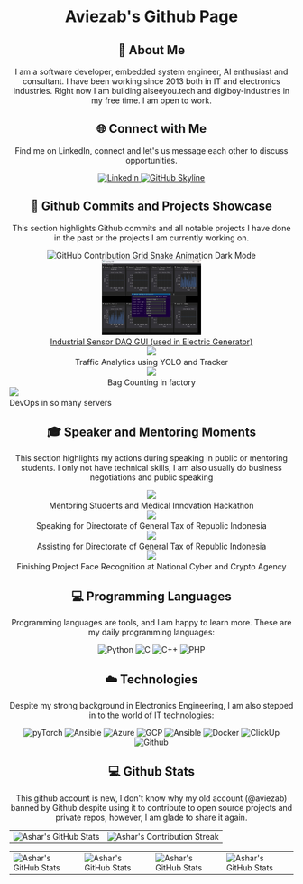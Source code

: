 <div align="center">
    <h1>Aviezab's Github Page</h1>
</div>

<div align="center">
    <h2>🚀 About Me</h2>
    <p>I am a software developer, embedded system engineer, AI enthusiast and consultant. I have been working since 2013 both in
    IT and electronics industries.
    Right now I am building aiseeyou.tech and digiboy-industries in my free time. I am open to work.
    </p>
</div>

<div align="center">
<h2 align="center" class="section-heading">🌐 Connect with Me</h2>
<p>Find me on LinkedIn, connect and let's us message each other to discuss opportunities.</p>
<div align="center">
  <a href="https://www.linkedin.com/in/aviezab">
    <img src="https://img.shields.io/badge/LinkedIn: Ashar-BBBBB5?style=for-the-badge&logo=linkedin&logoColor=white" alt="LinkedIn"/>
  </a>
<a href="https://github.com/ibnahzab" target="_blank">
    <img src="https://img.shields.io/badge/View%20on%20GitHub-%230077B5.svg?&style=for-the-badge&logo=github&logoColor=white" alt="GitHub Skyline"/>
</a>
<!-- <img src="https://komarev.com/ghpvc/?username=ibnahzab&style=for-the-badge" alt="Profile views" /> -->
</div>

<div align="center">
  <h2>🚀 Github Commits and Projects Showcase</h2>
    <p>This section highlights Github commits and all notable projects I have done in the past or the projects I am currently working on.</p>
    <img src="https://raw.githubusercontent.com/ibnahzab/ibnahzab/output/github-contribution-grid-snake-dark.svg#gh-dark-mode-only" alt="GitHub Contribution Grid Snake Animation Dark Mode"/>
  <!-- <img src="https://raw.githubusercontent.com/ibnahzab/ibnahzab/output/github-contribution-grid-snake.svg#gh-light-mode-only" alt="GitHub Contribution Grid Snake Animation Light Mode"/> -->
    <div class="mySlides fade">
        <a href="https://github.com/digiboy-industries/smartboy-GUI">
        <img src="https://raw.githubusercontent.com/digiboy-industries/smartboy-GUI/refs/heads/master/screenshots/SensosrSetting.jpg" style="width:35%"/>
        <div class="text">Industrial Sensor DAQ GUI (used in Electric Generator)</div>
        </a>
    </div>
        <div class="mySlides fade">
        <img src="https://ik.imagekit.io/yc79ommka/github-profile/traffaic.png" style="width:35%"/>
        <div class="text">Traffic Analytics using YOLO and Tracker</div>
    </div>
        </div>
        <div class="mySlides fade">
        <img src="https://ik.imagekit.io/yc79ommka/github-profile/bag1.png" style="width:35%"/>
        <div align="center" class="text">Bag Counting in factory</div>
    </div>
    </div>
        </div>
        <div class="mySlides fade">
        <img src="https://ik.imagekit.io/yc79ommka/github-profile/devops.jpg" style="width:100%"/>
        <div class="text">DevOps in so many servers</div>
    </div>
</div>

<div align="center">
  <h2>🎓 Speaker and Mentoring Moments</h2>
  <p>This section highlights my actions during speaking in public or mentoring students. I only not have technical skills,
  I am also usually do business negotiations and public speaking</p>
    <div align="center">
        <div class="mySlides fade">
            <img src="https://ik.imagekit.io/yc79ommka/github-profile/imeri1.png" style="width:35%"/>
            <div class="text">Mentoring Students and Medical Innovation Hackathon</div>
        </div>
        <div class="mySlides fade">
            <img src="https://ik.imagekit.io/yc79ommka/github-profile/djp_speaker1.png" style="width:35%"/>
            <div class="text">Speaking for Directorate of General Tax of Republic Indonesia</div>
        </div>
        <div class="mySlides fade">
            <img src="https://ik.imagekit.io/yc79ommka/github-profile/djp_speaker2.png" style="width:35%">
            <div class="text">Assisting for Directorate of General Tax of Republic Indonesia</div>
        </div>
        <!-- <div class="mySlides fade">
            <img src="https://ik.imagekit.io/yc79ommka/github-profile/djp_speaker3.png" style="width:35%">
            <div class="text">After Speaking for Directorate of General Tax of Republic Indonesia</div>
        </div> -->
        <div class="mySlides fade">
            <img src="https://ik.imagekit.io/yc79ommka/github-profile/bssn.png" style="width:35%">
            <div class="text">Finishing Project Face Recognition at National Cyber and Crypto Agency</div>
        </div>        
</div>


<h2 align="center" class="section-heading">💻 Programming Languages</h2>
<p> Programming languages are tools, and I am happy to learn more. These are my daily programming languages:</p>
<div align="center">
  <img src="https://img.shields.io/badge/Python-3776AB?style=for-the-badge&logo=python&logoColor=white" alt="Python"/>
  <img src="https://img.shields.io/badge/C-F7DF1E?style=for-the-badge&logo=C&logoColor=black" alt="C"/>
  <img src="https://img.shields.io/badge/Embedded C++-4EAA25?style=for-the-badge&logo=c++&logoColor=white" alt="C++"/>
  <img src="https://img.shields.io/badge/PHP-4EAA25?style=for-the-badge&logo=php&logoColor=white" alt="PHP"/>


</div>
<h2 align="center" class="section-heading">☁️ Technologies</h2>
<p>Despite my strong background in Electronics Engineering, I am also stepped in to the world of IT technologies:</p>
<div align="center">
  <img src="https://img.shields.io/badge/pyTorch-0089D6?style=for-the-badge&logo=pytorch&logoColor=white" alt="pyTorch"/>
  <img src="https://img.shields.io/badge/Tensorflow-623CE4?style=for-the-badge&logo=tensorflow&logoColor=white" alt="Ansible"/>
  <img src="https://img.shields.io/badge/Azure-0089D6?style=for-the-badge&logo=microsoftazure&logoColor=white" alt="Azure"/>
  <img src="https://img.shields.io/badge/GCP-4285F4?style=for-the-badge&logo=googlecloud&logoColor=white" alt="GCP"/>
  <img src="https://img.shields.io/badge/Ansible-623CE4?style=for-the-badge&logo=ansible&logoColor=white" alt="Ansible"/>
  <img src="https://img.shields.io/badge/Docker-2496ED?style=for-the-badge&logo=docker&logoColor=white" alt="Docker"/>
  <img src="https://img.shields.io/badge/ClickUp-D24939?style=for-the-badge&logo=clickup&logoColor=white" alt="ClickUp"/>
  <img src="https://img.shields.io/badge/Github Actions-D24939?style=for-the-badge&logo=github&logoColor=white" alt="Github"/>
</div>

<div align="center">
<h2 align="center" class="section-heading"> 💻 Github Stats</h2>
<p>This github account is new, I don't know why my old account (@aviezab) banned by Github despite using it to contribute to open source projects and private repos, however, I am glade to share it again.</p>
 <table align="center" width="100%" height="100%" >
    <tr>
       <td><img style="border: none;" src="https://github-profile-summary-cards.vercel.app/api/cards/profile-details?username=ibnahzab&theme=github_dark" alt="Ashar's GitHub Stats"/></td>   
       <td><img style="border: none;" src="https://github-readme-streak-stats.herokuapp.com/?user=ibnahzab&theme=merko" alt="Ashar's Contribution Streak"/></td>
    </tr>
 </table>

 <table align="center" width="100%" height="100%" >
    <tr>
        <td><img style="border: none;" src="https://github-profile-summary-cards.vercel.app/api/cards/stats?username=ibnahzab&theme=github_dark" alt="Ashar's GitHub Stats"/></td>
        <td><img style="border: none;" src="https://github-profile-summary-cards.vercel.app/api/cards/productive-time?username=ibnahzab&theme=github_dark&utcOffset=10" alt="Ashar's GitHub Stats"/>
        <td><img style="border: none;" src="https://github-profile-summary-cards.vercel.app/api/cards/repos-per-language?username=ibnahzab&theme=github_dark" alt="Ashar's GitHub Stats"/></td>
        <td><img style="border: none;" src="https://github-profile-summary-cards.vercel.app/api/cards/most-commit-language?username=ibnahzab&theme=github_dark" alt="Ashar's GitHub Stats"/></td>
    </tr>
 </table>
</div>